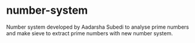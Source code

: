 # number-system
 Number system developed by Aadarsha Subedi to analyse prime numbers and make sieve to extract prime numbers with new number system.
